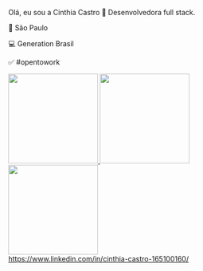 Olá, eu sou a Cinthia Castro 📍 Desenvolvedora full stack.

📌 São Paulo

💻 Generation Brasil 

✅ #opentowork


 <div>
  <a href="https://github.com/cinthiacastr01">
  <img height = "180em" src = "https://github-readme-stats.vercel.app/api?username=cinthiacastr01&show_icons=true&theme=dracula&include_all_commits=true&count_private=true" />
  <img height = "180em" src = "https://github-readme-stats.vercel.app/api/top-langs/?username=cinthiacastr01&layout=compact&langs_count= 16 & theme = dracula" />
  <img height = "180em" src = "https://github-readme-stats.vercel.app/api/top-langs/?username=cinthiacastr01&layout=compact&langs_count= 7 & theme = dracula" />
</div/>
<div/>
   https://www.linkedin.com/in/cinthia-castro-165100160/
<div/>
  
    
